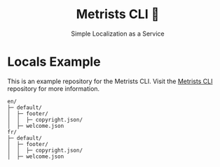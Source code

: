 <div align="center">
<!-- <p align="center">
  <a href="http://nestjs.com/" target="blank"><img src="https://metrists.com/public/logo.png" width="120" alt="Nest Logo" /></a>
</p> -->

<h1>Metrists CLI 🦾</h1>

<p> Simple Localization as a Service  </p>

</div>

# Locals Example

This is an example repository for the Metrists CLI. Visit the [Metrists CLI](https://github.com/metrists/metrists-cli) repository for more information.

```
en/
├─ default/
│  ├─ footer/
│  │  ├─ copyright.json/
│  ├─ welcome.json
fr/
├─ default/
│  ├─ footer/
│  │  ├─ copyright.json/
│  ├─ welcome.json
```
